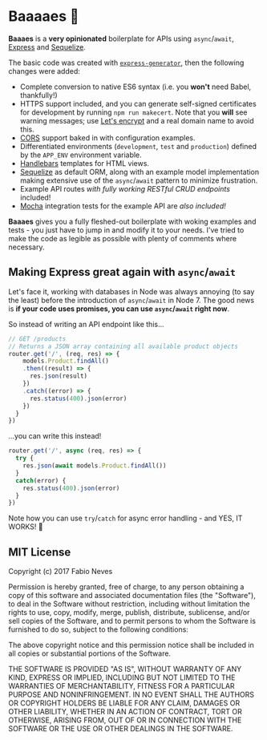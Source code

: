 # Baaaaes 💓

**Baaaes** is a **very opinionated** boilerplate for APIs using `async`/`await`, [Express](http://expressjs.com) and [Sequelize](http://sequelizejs.com).

The basic code was created with [`express-generator`](https://expressjs.com/en/starter/generator.html), then the following changes were added:

* Complete conversion to native ES6 syntax (i.e. you **won't** need Babel, thankfully!)
* HTTPS support included, and you can generate self-signed certificates for development by running `npm run makecert`. Note that you **will** see warning messages; use [Let's encrypt](https://letsencrypt.org/) and a real domain name to avoid this.
* [CORS](https://en.wikipedia.org/wiki/Cross-origin_resource_sharing) support baked in with configuration examples.
* Differentiated environments (`development`, `test` and `production`) defined by the `APP_ENV` environment variable.
* [Handlebars](http://handlebarsjs.com/) templates for HTML views.
* [Sequelize](http://sequelizejs.com) as default ORM, along with an example model implementation making extensive use of the `async`/`await` pattern to minimize frustration.
* Example API routes _with fully working RESTful CRUD endpoints_ included!
* [Mocha](http://mochajs.org/) integration tests for the example API are _also included!_

**Baaaes** gives you a fully fleshed-out boilerplate with woking examples and tests - you just have to jump in and modify it to your needs. I've tried to make the code as legible as possible with plenty of comments where necessary.

## Making Express great again with `async`/`await`

Let's face it, working with databases in Node was always annoying (to say the least) before the introduction of `async`/`await` in Node 7. The good news is **if your code uses promises, you can use `async`/`await` right now**.

So instead of writing an API endpoint like this...
```js
// GET /products
// Returns a JSON array containing all available product objects
router.get('/', (req, res) => {
    models.Product.findAll()
    .then((result) => {
      res.json(result)
    })
    .catch((error) => {
      res.status(400).json(error)
    })
  }
})
```
...you can write this instead!
```js
router.get('/', async (req, res) => {
  try {
    res.json(await models.Product.findAll())
  }
  catch(error) {
    res.status(400).json(error)
  }
})
```

Note how you can use `try`/`catch` for async error handling - and YES, IT WORKS! 💓

## MIT License

Copyright (c) 2017 Fabio Neves

Permission is hereby granted, free of charge, to any person obtaining a copy
of this software and associated documentation files (the "Software"), to deal
in the Software without restriction, including without limitation the rights
to use, copy, modify, merge, publish, distribute, sublicense, and/or sell
copies of the Software, and to permit persons to whom the Software is
furnished to do so, subject to the following conditions:

The above copyright notice and this permission notice shall be included in all
copies or substantial portions of the Software.

THE SOFTWARE IS PROVIDED "AS IS", WITHOUT WARRANTY OF ANY KIND, EXPRESS OR
IMPLIED, INCLUDING BUT NOT LIMITED TO THE WARRANTIES OF MERCHANTABILITY,
FITNESS FOR A PARTICULAR PURPOSE AND NONINFRINGEMENT. IN NO EVENT SHALL THE
AUTHORS OR COPYRIGHT HOLDERS BE LIABLE FOR ANY CLAIM, DAMAGES OR OTHER
LIABILITY, WHETHER IN AN ACTION OF CONTRACT, TORT OR OTHERWISE, ARISING FROM,
OUT OF OR IN CONNECTION WITH THE SOFTWARE OR THE USE OR OTHER DEALINGS IN THE
SOFTWARE.
